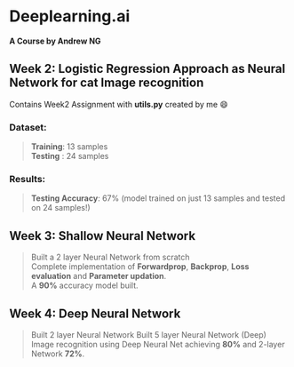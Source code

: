 # Deeplearning.ai
**A Course by Andrew NG**

## Week 2: Logistic Regression Approach as Neural Network for cat Image recognition
Contains Week2 Assignment with **utils.py** created by me :smile: <br>
### Dataset:
 > **Training**: 13 samples <br>
 > **Testing** : 24 samples
### Results:
 > **Testing Accuracy**: 67% (model trained on just 13 samples and tested on 24 samples!) <br>

 
 ## Week 3: Shallow Neural Network
 > Built a 2 layer Neural Network from scratch <br>
 > Complete implementation of **Forwardprop**, **Backprop**, **Loss evaluation** and **Parameter updation**. <br>
 > A **90%** accuracy model built. <br>
 
 ## Week 4: Deep Neural Network
 
 > Built 2 layer Neural Network
 > Built 5 layer Neural Network (Deep)
 > Image recognition using Deep Neural Net achieving **80%** and 2-layer Network **72%**.
 
 
 
 

 
